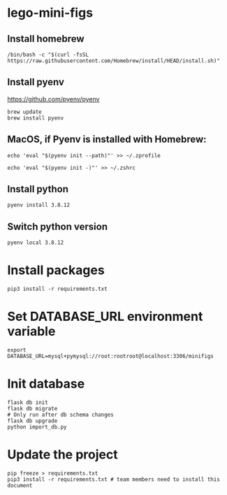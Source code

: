 # lego-mini-figs

## Install homebrew

```
/bin/bash -c "$(curl -fsSL https://raw.githubusercontent.com/Homebrew/install/HEAD/install.sh)"
```

## Install pyenv

https://github.com/pyenv/pyenv

```
brew update
brew install pyenv
```

## MacOS, if Pyenv is installed with Homebrew:

```
echo 'eval "$(pyenv init --path)"' >> ~/.zprofile

echo 'eval "$(pyenv init -)"' >> ~/.zshrc
```

## Install python

```
pyenv install 3.8.12
```

## Switch python version

```
pyenv local 3.8.12
```

# Install packages
```
pip3 install -r requirements.txt
```

# Set DATABASE_URL environment variable
```
export DATABASE_URL=mysql+pymysql://root:rootroot@localhost:3306/minifigs
```

# Init database

```
flask db init
flask db migrate
# Only run after db schema changes
flask db upgrade
python import_db.py
```

# Update the project

```
pip freeze > requirements.txt
pip3 install -r requirements.txt # team members need to install this document
```
